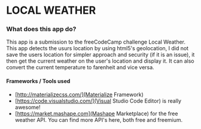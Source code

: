 # LOCAL WEATHER

### What does this app do?

This app is a submission to the freeCodeCamp challenge Local Weather. This app detects the usurs location by using html5's geolocation, I did not save the users location for simpler approach and security (if it is an issue), it then get the current weather on the user's location and display it. It can also convert the current temperature to farenheit and vice versa.

#### Frameworks / Tools used

* [http://materializecss.com/](Materialize Framework)
* [https://code.visualstudio.com/](Visual Studio Code Editor) is really awesome!
* [https://market.mashape.com](Mashape Marketplace) for the free weather API. You can find more API's here, both free and freemium.

